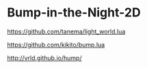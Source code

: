 Bump-in-the-Night-2D
====================

https://github.com/tanema/light_world.lua

https://github.com/kikito/bump.lua

http://vrld.github.io/hump/